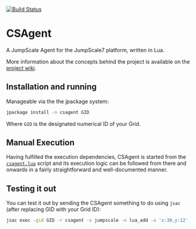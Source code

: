 [![Build Status](https://travis-ci.org/Jumpscale/csagent.svg?branch=master)](https://travis-ci.org/Jumpscale/csagent)

# CSAgent #
A JumpScale Agent for the JumpScale7 platform, written in Lua.

More information about the concepts behind the project is available on the [project wiki](https://github.com/Jumpscale/csagent/wiki).

## Installation and running ##
Manageable via the the jpackage system:
```bash
jpackage install -n csagent GID
```

Where `GID` is the designated numerical ID of your Grid.

## Manual Execution ##
Having fulfilled the execution dependencies, CSAgent is started from the [`csagent.lua`](https://github.com/Jumpscale/csagent/blob/master/csagent.lua) script and its execution logic can be followed from there and onwards in a fairly straightforward and well-documented manner.

## Testing it out ##
You can test it out by sending the CSAgent something to do using `jsac` (after replacing GID with your Grid ID):
```bash
jsac exec -gid GID -r csagent -o jumpscale -n lua_add -a 'x:30,y:12'
```
